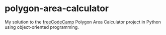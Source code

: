 # polygon-area-calculator

My solution to the [freeCodeCamp](https://www.freecodecamp.org/learn/scientific-computing-with-python/scientific-computing-with-python-projects/polygon-area-calculator) Polygon Area Calculator project in Python using object-oriented programming.
